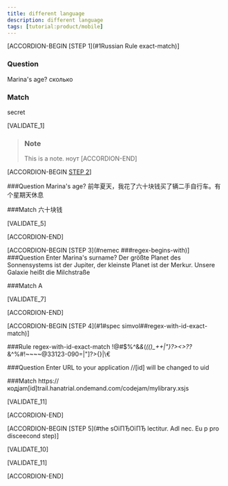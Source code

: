```yaml
---
title: different language
description: different language
tags: [tutorial:product/mobile]
---
```


[ACCORDION-BEGIN [STEP 1](#1Russian Rule exact-match)]

### Question
Marina's age? сколько
### Match
secret

[VALIDATE_1]

>### Note
>This is a note.  ноут
[ACCORDION-END] 

[ACCORDION-BEGIN [STEP 2](#1#kitai#Ruleregex-substring)]

###Question
Marina's age?  前年夏天，我花了六十块钱买了辆二手自行车。有个星期天休息

###Match
六十块钱

[VALIDATE_5]

[ACCORDION-END] 

[ACCORDION-BEGIN [STEP 3](#nemec ###regex-begins-with)]
###Question
Enter Marina's surname? Der größte Planet des Sonnensystems ist der Jupiter, der kleinste Planet ist der Merkur. Unsere Galaxie heißt die Milchstraße

###Match
A

[VALIDATE_7]

[ACCORDION-END] 

[ACCORDION-BEGIN [STEP 4](#1#spec simvol##regex-with-id-exact-match)]

###Rule
regex-with-id-exact-match !@#$%^&*&*(*(()_++|"}?><>??*&^%#!~~~~@33123-090=|"]?>{}|\\€


###Question
Enter URL to your application //[id] will be changed to uid

###Match
https://кодjam[id]trail.hanatrial.ondemand.com/codejam/mylibrary.xsjs

[VALIDATE_11]

[ACCORDION-END] 

[ACCORDION-BEGIN [STEP 5](#the sОїПЂОїПЂ lectitur. Adl nec. Eu p pro disceecond step)]

[VALIDATE_10]

[VALIDATE_11]

[ACCORDION-END] 
